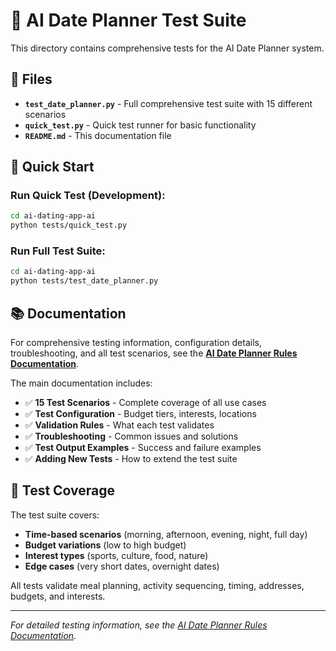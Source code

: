 # 🧪 AI Date Planner Test Suite

This directory contains comprehensive tests for the AI Date Planner system.

## 📁 Files

- **`test_date_planner.py`** - Full comprehensive test suite with 15 different scenarios
- **`quick_test.py`** - Quick test runner for basic functionality
- **`README.md`** - This documentation file

## 🚀 Quick Start

### Run Quick Test (Development):

```bash
cd ai-dating-app-ai
python tests/quick_test.py
```

### Run Full Test Suite:

```bash
cd ai-dating-app-ai
python tests/test_date_planner.py
```

## 📚 Documentation

For comprehensive testing information, configuration details, troubleshooting, and all test scenarios, see the **[AI Date Planner Rules Documentation](../ai/ai_date_planner/AI_DATE_PLANNER_RULES.md)**.

The main documentation includes:

- ✅ **15 Test Scenarios** - Complete coverage of all use cases
- ✅ **Test Configuration** - Budget tiers, interests, locations
- ✅ **Validation Rules** - What each test validates
- ✅ **Troubleshooting** - Common issues and solutions
- ✅ **Test Output Examples** - Success and failure examples
- ✅ **Adding New Tests** - How to extend the test suite

## 🎯 Test Coverage

The test suite covers:

- **Time-based scenarios** (morning, afternoon, evening, night, full day)
- **Budget variations** (low to high budget)
- **Interest types** (sports, culture, food, nature)
- **Edge cases** (very short dates, overnight dates)

All tests validate meal planning, activity sequencing, timing, addresses, budgets, and interests.

---

_For detailed testing information, see the [AI Date Planner Rules Documentation](../ai/ai_date_planner/AI_DATE_PLANNER_RULES.md)._
